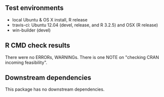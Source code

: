 ## Test environments
* local Ubuntu & OS X install, R release
* travis-ci: Ubuntu 12.04 (devel, release, and R 3.2.5) and OSX (R release)
* win-builder (devel)

## R CMD check results
There were no ERRORs, WARNINGs. There is one NOTE on "checking CRAN incoming feasibility".

## Downstream dependencies
This package has no downstream dependencies.